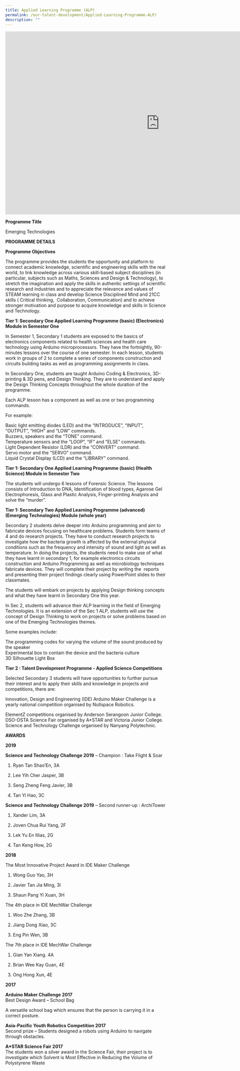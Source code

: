 ```yaml
---
title: Applied Learning Programme (ALP)
permalink: /our-talent-development/Applied-Learning-Programme-ALP/
description: ""
---
```

<iframe allowfullscreen="true" height="569" width="960" frameborder="0" src="https://docs.google.com/presentation/d/e/2PACX-1vR5G2U1okCWgISb8GpOQGuR0m4b9UQv10Ph0p0uy9QksOE2T0dwLxd9ED3li08n29wrWtyQBIAD_ygU/embed?start=false&amp;loop=false&amp;delayms=3000"></iframe>

**Programme Title**  

Emerging Technologies

**PROGRAMME DETAILS**

**Programme Objectives**

The programme provides the students the opportunity and platform to connect academic knowledge, scientific and engineering skills with the real world, to link knowledge across various skill-based subject disciplines (in particular, subjects such as Maths, Sciences and Design &amp; Technology), to stretch the imagination and apply the skills in authentic settings of scientific research and industries and to appreciate the relevance and values of STEAM learning in class and develop Science Disciplined Mind and 21CC skills ( Critical thinking,&nbsp; Collaboration, Communication) and to achieve stronger motivation and purpose to acquire knowledge and skills in Science and Technology.

**Tier 1: Secondary One&nbsp;Applied Learning Programme (basic) (Electronics) Module in Semester One**


In Semester 1, Secondary 1 students are exposed to the basics of electronics components related to health sciences and health care technology using Arduino microprocessors. They have the fortnightly, 90-minutes lessons over the course of one semester. In each lesson, students work in groups of 2 to complete a series of components construction and circuits building tasks as well as programming assignments in class.

  

In Secondary One, students are taught Arduino Coding &amp; Electronics, 3D-printing &amp; 3D pens, and Design Thinking. They are to understand and apply the Design Thinking Concepts throughout the whole duration of the programme.  

  

Each ALP lesson has a component as well as one or two programming commands.

  

For example:

  

Basic light emitting diodes (LED) and the “INTRODUCE”, “INPUT”, “OUTPUT”, “HIGH” and “LOW” commands.<br>
Buzzers, speakers and the “TONE” command.<br>
Temperature sensors and the “LOOP”, “IF” and ”ELSE” commands.<br>
Light Dependent Resistor (LDR) and the “CONVERT” command.<br>
Servo motor and the “SERVO” command.<br>
Liquid Crystal Display (LCD) and the “LIBRARY” command.

**Tier 1: Secondary One&nbsp;Applied Learning Programme (basic) (Health Science) Module in Semester Two**

The students will undergo 6 lessons of Forensic Science. The lessons consists of Introduction to DNA, Identification of blood types, Agarose Gel Electrophoresis, Glass and Plastic Analysis, Finger-printing Analysis and solve the “murder”.

**Tier 1: Secondary Two&nbsp;Applied Learning Programme (advanced) (Emerging Technologies) Module (whole year)**

Secondary 2 students delve deeper into Arduino programming and aim to fabricate devices focusing on healthcare problems. Students form teams of 4 and do research projects. They have to conduct research projects to investigate how the bacteria growth is affected by the external physical conditions such as the frequency and intensity of sound and light as well as temperature. In doing the projects, the students need to make use of what they have learnt in secondary 1, for example electronics circuits construction and Arduino Programming as well as microbiology techniques fabricate devices.&nbsp;They will complete their project by writing the&nbsp; reports and presenting their project findings clearly using PowerPoint slides to their classmates.

  

The students will embark on projects by applying Design thinking concepts and what they have learnt in Secondary One this year.  

  

In Sec 2, students will advance their ALP learning in the field of Emerging Technologies. It is an extension of the Sec 1 ALP, students will use the concept of Design Thinking to work on projects or solve problems based on one of the Emerging Technologies themes.  

  

Some examples include:

  

The programming codes for varying the volume of the sound produced by the speaker<br>
Experimental box to contain the device and the bacteria culture<br>
3D Silhouette Light Box

**Tier 2 : Talent Development Programme - Applied Science Competitions**

Selected Secondary 3 students will have opportunities to further pursue their interest and to apply their skills and knowledge in projects and competitions, there are:

  

Innovation, Design and Engineering (IDE) Arduino Maker Challenge is a yearly national competition organised by Nullspace Robotics.

ElementZ competitions organised by Anderson Serangoon Junior College.<br>
DSO-DSTA Science Fair organised by A\*STAR and Victoria Junior College.<br>
Science and Technology Challenge organised by Nanyang Polytechnic.

**AWARDS**

**2019**

**Science and Technology Challenge 2019**&nbsp;– Champion : Take Flight &amp; Soar

  

1) Ryan Tan Shao’En, 3A

  

2) Lee Yih Cher Jasper, 3B

  

3) Seng Zheng Feng Javier, 3B

  

4) Tan Yi Hao, 3C

  

  

**Science and Technology Challenge 2019**&nbsp;– Second runner-up : ArchiTower

  

1) Xander Lim, 3A

  

2) Joven Chua Rui Yang, 2F

  

3) Lek Yu En Illias, 2G

  

4) Tan Keng How, 2G

**2018**

The Most Innovative Project Award in IDE Maker Challenge

  

1) Wong Guo Yao, 3H

  

2) Javier Tan Jia Ming, 3I

  

3) Shaun Pang Yi Xuan, 3H

  

  

The 4th place in IDE MechWar Challenge

  

1) Woo Zhe Zhang, 3B

  

2) Jiang Dong Xiao, 3C

  

3) Eng Pin Wen, 3B

  

  

The 7th place in IDE MechWar Challenge

  

1) Gian Yan Xiang. 4A

  

2) Brian Wee Kay Guan, 4E

  

3) Ong Hong Xun, 4E

**2017**

**Arduino Maker Challenge 2017**<br>
Best Design Award – School Bag

  

A versatile school bag which ensures that the person is carrying it in a correct posture.

  

**Asia-Pacific Youth Robotics Competition 2017**<br>
Second prize – Students designed a robots using Arduino to navigate through obstacles.

  

**A\*STAR Science Fair 2017**<br>
The students won a silver award in the Science Fair, their project is to investigate which Solvent is Most Effective in Reducing the Volume of Polystyrene Waste